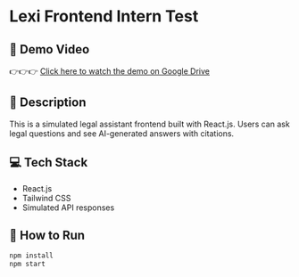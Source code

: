 # Lexi Frontend Intern Test
## 🎥 Demo Video

👉👉👉 [Click here to watch the demo on Google Drive](https://drive.google.com/file/d/1S5LEJegZtnJIXATQ8shc9cA0oK7NK-nL/view?usp=drive_link)

## 🧠 Description
This is a simulated legal assistant frontend built with React.js. Users can ask legal questions and see AI-generated answers with citations.

## 💻 Tech Stack
- React.js
- Tailwind CSS
- Simulated API responses

## 🚀 How to Run
```bash
npm install
npm start


